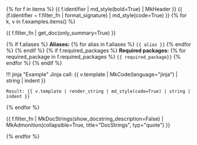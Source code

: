 {% for f in items %}
{{ f.identifier | md_style(bold=True) | MkHeader }}
{{ (f.identifier ~ f.filter_fn | format_signature) | md_style(code=True) }}
{% for k, v in f.examples.items() %}

{{ f.filter_fn | get_doc(only_summary=True) }}

{% if f.aliases %}
**Aliases:** {% for alias in f.aliases %} `{{ alias }}` {% endfor %}
{% endif %}
{% if f.required_packages %}
**Required packages:** {% for required_package in f.required_packages %} `{{ required_package}}` {% endfor %}
{% endif %}

!!! jinja "Example"
    Jinja call:
    {{ v.template | MkCode(language="jinja") | string | indent }}

    Result: {{ v.template | render_string | md_style(code=True) | string | indent }}

{% endfor %}

{{ f.filter_fn | MkDocStrings(show_docstring_description=False) | MkAdmonition(collapsible=True, title="DocStrings", typ="quote") }}


{% endfor %}
